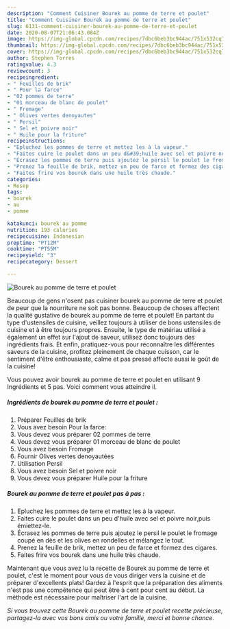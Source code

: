 ```yaml
---
description: "Comment Cuisiner Bourek au pomme de terre et poulet"
title: "Comment Cuisiner Bourek au pomme de terre et poulet"
slug: 6131-comment-cuisiner-bourek-au-pomme-de-terre-et-poulet
date: 2020-08-07T21:06:43.084Z
image: https://img-global.cpcdn.com/recipes/7dbc6beb3bc944ac/751x532cq70/bourek-au-pomme-de-terre-et-poulet-photo-principale-de-la-recette.jpg
thumbnail: https://img-global.cpcdn.com/recipes/7dbc6beb3bc944ac/751x532cq70/bourek-au-pomme-de-terre-et-poulet-photo-principale-de-la-recette.jpg
cover: https://img-global.cpcdn.com/recipes/7dbc6beb3bc944ac/751x532cq70/bourek-au-pomme-de-terre-et-poulet-photo-principale-de-la-recette.jpg
author: Stephen Torres
ratingvalue: 4.3
reviewcount: 3
recipeingredient:
- " Feuilles de brik"
- " Pour la farce"
- "02 pommes de terre"
- "01 morceau de blanc de poulet"
- " Fromage"
- " Olives vertes denoyautes"
- " Persil"
- " Sel et poivre noir"
- " Huile pour la friture"
recipeinstructions:
- "Epluchez les pommes de terre et mettez les à la vapeur."
- "Faites cuire le poulet dans un peu d&#39;huile avec sel et poivre noir,puis émiettez-le."
- "Écrasez les pommes de terre puis ajoutez le persil le poulet le fromage coupé en dès et les olives en rondelles et mélangez le tout."
- "Prenez la feuille de brik, mettez un peu de farce et formez des cigares."
- "Faites frire vos bourek dans une huile très chaude."
categories:
- Resep
tags:
- bourek
- au
- pomme

katakunci: bourek au pomme 
nutrition: 193 calories
recipecuisine: Indonesian
preptime: "PT12M"
cooktime: "PT55M"
recipeyield: "3"
recipecategory: Dessert

---
```



![Bourek au pomme de terre et poulet](https://img-global.cpcdn.com/recipes/7dbc6beb3bc944ac/751x532cq70/bourek-au-pomme-de-terre-et-poulet-photo-principale-de-la-recette.jpg)

Beaucoup de gens n'osent pas cuisiner bourek au pomme de terre et poulet de peur que la nourriture ne soit pas bonne. Beaucoup de choses affectent la qualité gustative de bourek au pomme de terre et poulet! En partant du type d'ustensiles de cuisine, veillez toujours à utiliser de bons ustensiles de cuisine et à être toujours propres. Ensuite, le type de matériau utilisé a également un effet sur l'ajout de saveur, utilisez donc toujours des ingrédients frais. Et enfin, pratiquez-vous pour reconnaître les différentes saveurs de la cuisine, profitez pleinement de chaque cuisson, car le sentiment d'être enthousiaste, calme et pas pressé affecte aussi le goût de la cuisine!

<!--inarticleads1-->

Vous pouvez avoir bourek au pomme de terre et poulet en utilisant 9 Ingrédients et 5 pas. Voici comment vous atteindre il.

##### Ingrédients de bourek au pomme de terre et poulet :

1. Préparer  Feuilles de brik
1. Vous avez besoin  Pour la farce:
1. Vous devez vous préparer 02 pommes de terre
1. Vous devez vous préparer 01 morceau de blanc de poulet
1. Vous avez besoin  Fromage
1. Fournir  Olives vertes denoyautées
1. Utilisation  Persil
1. Vous avez besoin  Sel et poivre noir
1. Vous devez vous préparer  Huile pour la friture




<!--inarticleads2-->

##### Bourek au pomme de terre et poulet pas à pas :

1. Epluchez les pommes de terre et mettez les à la vapeur.
1. Faites cuire le poulet dans un peu d&#39;huile avec sel et poivre noir,puis émiettez-le.
1. Écrasez les pommes de terre puis ajoutez le persil le poulet le fromage coupé en dès et les olives en rondelles et mélangez le tout.
1. Prenez la feuille de brik, mettez un peu de farce et formez des cigares.
1. Faites frire vos bourek dans une huile très chaude.




<!--inarticleads1-->

<p>
Maintenant que vous avez lu la recette de Bourek au pomme de terre et poulet, c'est le moment pour vous de vous diriger vers la cuisine et de préparer d'excellents plats! Gardez à l'esprit que la préparation des aliments n'est pas une compétence qui peut être à cent pour cent au début. La méthode est nécessaire pour maîtriser l'art de la cuisine.
</p>

<p>
<i>Si vous trouvez cette Bourek au pomme de terre et poulet recette précieuse, partagez-la avec vos bons amis ou votre famille, merci et bonne chance.</i>
</p>
